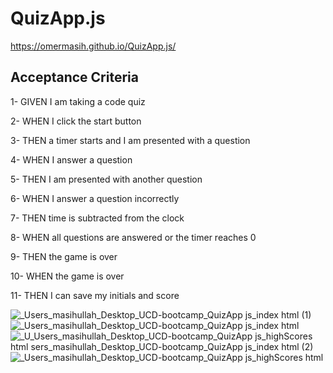 # QuizApp.js

https://omermasih.github.io/QuizApp.js/
## Acceptance Criteria

1- GIVEN I am taking a code quiz

2- WHEN I click the start button

3- THEN a timer starts and I am presented with a question

4- WHEN I answer a question

5- THEN I am presented with another question

6- WHEN I answer a question incorrectly

7- THEN time is subtracted from the clock

8- WHEN all questions are answered or the timer reaches 0

9- THEN the game is over

10- WHEN the game is over

11- THEN I can save my initials and score

![_Users_masihullah_Desktop_UCD-bootcamp_QuizApp js_index html (1)](https://user-images.githubusercontent.com/111917255/213293007-bd28e299-a70b-4851-af55-43ead2eea750.png)
![_Users_masihullah_Desktop_UCD-bootcamp_QuizApp js_index html](https://user-images.githubusercontent.com/111917255/213293049-7a22e958-4eec-4819-b212-5d3b125fdd53.png)
![_U![_Users_masihullah_Desktop_UCD-bootcamp_QuizApp js_highScores html](https://user-images.githubusercontent.com/111917255/213293291-d0bce8c3-110e-48e6-8501-ad0c3846c497.png)
sers_masihullah_Desktop_UCD-bootcamp_QuizApp js_index html (2)](https://user-images.githubusercontent.com/111917255/213293090-ec52a45b-7b60-402b-bf6c-f69a7873b0f2.png)
![_Users_masihullah_Desktop_UCD-bootcamp_QuizApp js_highScores html](https://user-images.githubusercontent.com/111917255/213293416-1c8fcc8a-30c5-4966-bd4c-5f94ade4726b.png)






